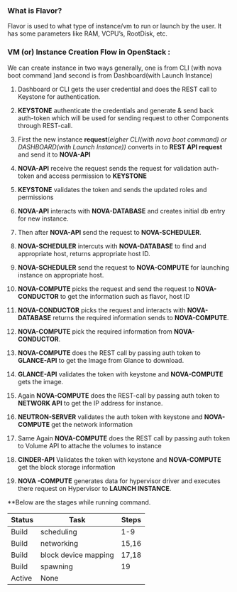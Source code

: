 ### What is Flavor?
Flavor is used to what type of instance/vm to run or launch by the user. It has some parameters like RAM, VCPU’s, RootDisk, etc.


### VM (or) Instance Creation Flow in OpenStack :   
    
We can create instance in two ways generally, one is from CLI (with nova boot command )and second is from Dashboard(with Launch Instance)

1. Dashboard or CLI gets the user credential and does the REST call to Keystone for authentication.
2. **KEYSTONE** authenticate the credentials and generate & send back auth-token which will be used for sending request to other Components through REST-call.
3. First the new instance **request**(*eigher CLI(with nova boot command) or DASHBOARD(with Launch Instance))* converts in to **REST API request** and send it to **NOVA-API**
4. **NOVA-API** receive the request sends the request for validation auth-token and access permission to **KEYSTONE**
5. **KEYSTONE** validates the token and sends the updated roles and permissions
6. **NOVA-API** interacts with **NOVA-DATABASE** and creates initial db entry for new instance.
7. Then after **NOVA-API** send the request to **NOVA-SCHEDULER**.
8. **NOVA-SCHEDULER** intercuts with **NOVA-DATABASE** to find and appropriate host, returns appropriate host ID.
9. **NOVA-SCHEDULER** send the request to **NOVA-COMPUTE** for launching instance on appropriate host.
10. **NOVA-COMPUTE** picks the request and send the request to **NOVA-CONDUCTOR** to get the information such as flavor, host ID
11. **NOVA-CONDUCTOR** picks the request and interacts with **NOVA-DATABASE** returns the required information sends to **NOVA-COMPUTE**.
12. **NOVA-COMPUTE** pick the required information from **NOVA-CONDUCTOR**.
13. **NOVA-COMPUTE** does the REST call by passing auth token to **GLANCE-API** to get the Image from Glance to download.
14. **GLANCE-API** validates the token with keystone and **NOVA-COMPUTE** gets the image.
15. Again **NOVA-COMPUTE** does the REST-call by passing auth token to **NETWORK API** to get the IP address for instance.
16. **NEUTRON-SERVER** validates the auth token with keystone and **NOVA-COMPUTE** get the network information
17. Same Again **NOVA-COMPUTE** does the REST call by passing auth token to Volume API to attache the volumes to instance
18. **CINDER-API** Validates the token with keystone and **NOVA-COMPUTE** get the block storage information

19. **NOVA -COMPUTE** generates data for hypervisor driver and executes there request on Hypervisor to **LAUNCH INSTANCE**.


**Below are the stages while running command.

| Status | Task | Steps |
---|---|---|
| Build| scheduling | 1-9 |
| Build | networking | 15,16 |
| Build | block device mapping | 17,18 |
| Build | spawning | 19 |
|Active | None |
